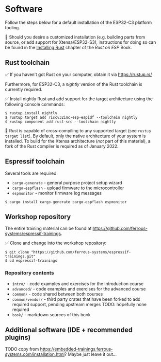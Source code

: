 # Software

Follow the steps below for a default installation of the ESP32-C3 platform tooling. 

🔎 Should you desire a customized installation (e.g. building parts from source, or add support for Xtensa/ESP32-S3), instructions for doing so can be found in the [Installing Rust](https://esp-rs.github.io/book/dependencies/installing-rust.html) chapter of the *Rust on ESP* Book. 

## Rust toolchain

✅ If you haven't got Rust on your computer, obtain it via <https://rustup.rs/>

Furthermore, for ESP32-C3, a *nightly* version of the Rust toolchain is currently required.

✅ Install nightly Rust and add support for the target architecture using the following console commands:

```console
$ rustup install nightly
$ rustup target add riscv32imc-esp-espidf --toolchain nightly
$ rustup component add rust-src --toolchain nightly
```

🔎 Rust is capable of cross-compiling to any supported target (see `rustup target list`). By default, only the native architecture of your system is installed.
To build for the Xtensa architecture (*not* part of this material), a fork of the Rust compiler is required as of January 2022.

## Espressif toolchain

Several tools are required:
- `cargo-generate` - general purpose project setup wizard
- `cargo-espflash` - upload firmware to the microcontroller
- `espmonitor` - monitor firmware log messages

```console
$ cargo install cargo-generate cargo-espflash espmonitor
```


## Workshop repository

The entire training material can be found at <https://github.com/ferrous-systems/espressif-trainings>.

✅ Clone and change into the workshop repository:

```console
$ git clone "https://github.com/ferrous-systems/espressif-trainings.git"
$ cd espressif-trainings
```

### Repository contents

- `intro/` - code examples and exercises for the introduction course
- `advanced/` - code examples and exercises for the advanced course
- `common/` - code shared between both courses
- `common/vendor/` - third party crates that have been forked to add required support, pending upstream merges TODO: hopefully none required
- `book/` - markdown sources of this book

## Additional software (IDE + recommended plugins)

TODO copy from <https://embedded-trainings.ferrous-systems.com/installation.html>? Maybe just leave it out…